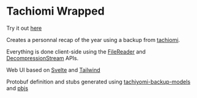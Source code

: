 # Tachiomi Wrapped

Try it out [here](https://thomasz.me/tachiwrapped/)

Creates a personnal recap of the year using a backup from [tachiomi](https://github.com/tachiyomiorg/tachiyomi).

Everything is done client-side using the [FileReader](https://developer.mozilla.org/en-US/docs/Web/API/FileReader) and [DecompressionStream](https://developer.mozilla.org/en-US/docs/Web/API/DecompressionStream) APIs.

Web UI based on [Svelte](https://svelte.dev/) and [Tailwind](https://tailwindcss.com/)

Protobuf definition and stubs generated using [tachiyomi-backup-models](https://github.com/clementd64/tachiyomi-backup-models) and [pbjs](https://github.com/evanw/pbjs)
